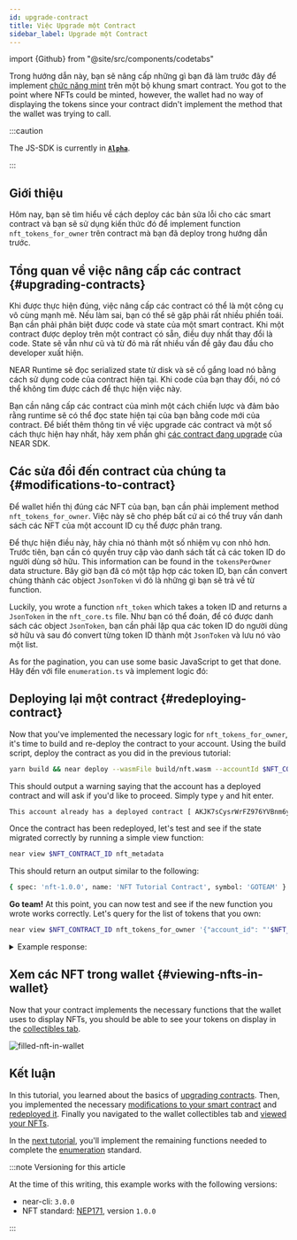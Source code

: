 ```yaml
---
id: upgrade-contract
title: Việc Upgrade một Contract
sidebar_label: Upgrade một Contract
---
```


import {Github} from "@site/src/components/codetabs"

Trong hướng dẫn này, bạn sẽ nâng cấp những gì bạn đã làm trước đây để implement [chức năng mint](/tutorials/nfts/js/minting) trên một bộ khung smart contract. You got to the point where NFTs could be minted, however, the wallet had no way of displaying the tokens since your contract didn't implement the method that the wallet was trying to call.


:::caution

The JS-SDK is currently in **[`Alpha`](https://github.com/near/near-sdk-js/releases/)**.

:::

## Giới thiệu

Hôm nay, bạn sẽ tìm hiểu về cách deploy các bản sửa lỗi cho các smart contract và bạn sẽ sử dụng kiến thức đó để implement function `nft_tokens_for_owner` trên contract mà bạn đã deploy trong hướng dẫn trước.

## Tổng quan về việc nâng cấp các contract {#upgrading-contracts}

Khi được thực hiện đúng, việc nâng cấp các contract có thể là một công cụ vô cùng mạnh mẽ. Nếu làm sai, bạn có thể sẽ gặp phải rất nhiều phiền toái. Bạn cần phải phân biệt được code và state của một smart contract. Khi một contract được deploy trên một contract có sẵn, điều duy nhất thay đổi là code. State sẽ vẫn như cũ và từ đó mà rất nhiều vấn đề gây đau đầu cho developer xuất hiện.

NEAR Runtime sẽ đọc serialized state từ disk và sẽ cố gắng load nó bằng cách sử dụng code của contract hiện tại. Khi code của bạn thay đổi, nó có thể không tìm được cách để thực hiện việc này.

Bạn cần nâng cấp các contract của mình một cách chiến lược và đảm bảo rằng runtime sẽ có thể đọc state hiện tại của bạn bằng code mới của contract. Để biết thêm thông tin về việc upgrade các contract và một số cách thực hiện hay nhất, hãy xem phần ghi [các contract đang upgrade](/sdk/rust/building/prototyping) của NEAR SDK.

## Các sửa đổi đến contract của chúng ta {#modifications-to-contract}

Để wallet hiển thị đúng các NFT của bạn, bạn cần phải implement method `nft_tokens_for_owner`. Việc này sẽ cho phép bất cứ ai có thể truy vấn danh sách các NFT của một account ID cụ thể được phân trang.

Để thực hiện điều này, hãy chia nó thành một số nhiệm vụ con nhỏ hơn. Trước tiên, bạn cần có quyền truy cập vào danh sách tất cả các token ID do người dùng sở hữu. This information can be found in the `tokensPerOwner` data structure. Bây giờ bạn đã có một tập hợp các token ID, bạn cần convert chúng thành các object `JsonToken` vì đó là những gì bạn sẽ trả về từ function.

Luckily, you wrote a function `nft_token` which takes a token ID and returns a `JsonToken` in the `nft_core.ts` file. Như bạn có thể đoán, để có được danh sách các object `JsonToken`, bạn cần phải lặp qua các token ID do người dùng sở hữu và sau đó convert từng token ID thành một `JsonToken` và lưu nó vào một list.

As for the pagination, you can use some basic JavaScript to get that done. Hãy đến với file `enumeration.ts` và implement logic đó:

<Github language="js" start="47" end="82" url="https://github.com/near-examples/nft-tutorial-js/blob/2.minting/src/nft-contract/enumeration.ts" />

## Deploying lại một contract {#redeploying-contract}

Now that you've implemented the necessary logic for `nft_tokens_for_owner`, it's time to build and re-deploy the contract to your account. Using the build script, deploy the contract as you did in the previous tutorial:

```bash
yarn build && near deploy --wasmFile build/nft.wasm --accountId $NFT_CONTRACT_ID
```

This should output a warning saying that the account has a deployed contract and will ask if you'd like to proceed. Simply type `y` and hit enter.

```bash
This account already has a deployed contract [ AKJK7sCysrWrFZ976YVBnm6yzmJuKLzdAyssfzK9yLsa ]. Do you want to proceed? (y/n)
```

Once the contract has been redeployed, let's test and see if the state migrated correctly by running a simple view function:

```bash
near view $NFT_CONTRACT_ID nft_metadata
```

This should return an output similar to the following:

```bash
{ spec: 'nft-1.0.0', name: 'NFT Tutorial Contract', symbol: 'GOTEAM' }
```

**Go team!** At this point, you can now test and see if the new function you wrote works correctly. Let's query for the list of tokens that you own:

```bash
near view $NFT_CONTRACT_ID nft_tokens_for_owner '{"account_id": "'$NFT_CONTRACT_ID'", "limit": 5}'
```

<details>
<summary>Example response: </summary>
<p>

```bash
[
  {
    token_id: 'token-1',
    owner_id: 'goteam.examples.testnet',
    metadata: {
      title: 'My Non Fungible Team Token',
      description: 'The Team Most Certainly Goes :)',
      media: 'https://bafybeiftczwrtyr3k7a2k4vutd3amkwsmaqyhrdzlhvpt33dyjivufqusq.ipfs.dweb.link/goteam-gif.gif'
    }
  }
]
```

</p>
</details>

## Xem các NFT trong wallet {#viewing-nfts-in-wallet}

Now that your contract implements the necessary functions that the wallet uses to display NFTs, you should be able to see your tokens on display in the [collectibles tab](https://testnet.mynearwallet.com//?tab=collectibles).

![filled-nft-in-wallet](/docs/assets/nfts/filled-nft-in-wallet.png)

## Kết luận

In this tutorial, you learned about the basics of [upgrading contracts](#upgrading-contracts). Then, you implemented the necessary [modifications to your smart contract](#modifications-to-contract) and [redeployed it](#redeploying-contract). Finally you navigated to the wallet collectibles tab and [viewed your NFTs](#viewing-nfts-in-wallet).

In the [next tutorial](/tutorials/nfts/js/enumeration), you'll implement the remaining functions needed to complete the [enumeration](https://nomicon.io/Standards/Tokens/NonFungibleToken/Enumeration) standard.

:::note Versioning for this article

At the time of this writing, this example works with the following versions:

- near-cli: `3.0.0`
- NFT standard: [NEP171](https://nomicon.io/Standards/Tokens/NonFungibleToken/Core), version `1.0.0`

:::
